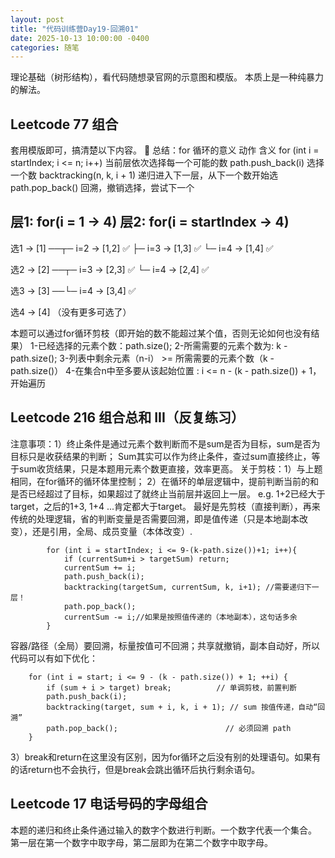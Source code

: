 ```yaml
---
layout: post
title: "代码训练营Day19-回溯01"
date: 2025-10-13 10:00:00 -0400
categories: 随笔
---
```


理论基础（树形结构），看代码随想录官网的示意图和模版。
本质上是一种纯暴力的解法。

## Leetcode 77 组合
套用模版即可，搞清楚以下内容。
🔁 总结：for 循环的意义
动作	含义
for (int i = startIndex; i <= n; i++)	当前层依次选择每一个可能的数
path.push_back(i)	选择一个数
backtracking(n, k, i + 1)	递归进入下一层，从下一个数开始选
path.pop_back()	回溯，撤销选择，尝试下一个

层1: for(i = 1 → 4)      层2: for(i = startIndex → 4)
-----------------------------------------------------
选1 → [1] ──┬─ i=2 → [1,2] ✅
             ├─ i=3 → [1,3] ✅
             └─ i=4 → [1,4] ✅

选2 → [2] ──┬─ i=3 → [2,3] ✅
             └─ i=4 → [2,4] ✅

选3 → [3] ──└─ i=4 → [3,4] ✅

选4 → [4] （没有更多可选了）

本题可以通过for循环剪枝（即开始的数不能超过某个值，否则无论如何也没有结果）
1-已经选择的元素个数：path.size();
2-所需需要的元素个数为: k - path.size();
3-列表中剩余元素（n-i） >= 所需需要的元素个数（k - path.size()）
4-在集合n中至多要从该起始位置 : i <= n - (k - path.size()) + 1，开始遍历

## Leetcode 216 组合总和 III（反复练习）
注意事项：1）终止条件是通过元素个数判断而不是sum是否为目标，sum是否为目标只是收获结果的判断；
Sum其实可以作为终止条件，查过sum直接终止，等于sum收货结果，只是本题用元素个数更直接，效率更高。
关于剪枝：1）与上题相同，在for循环的循环体里控制；
2）在循环的单层逻辑中，提前判断当前的和是否已经超过了目标，如果超过了就终止当前层并返回上一层。
e.g. 1+2已经大于target，之后的1+3, 1+4 ...肯定都大于target。
最好是先剪枝（直接判断），再来传统的处理逻辑，省的判断变量是否需要回溯，即是值传递（只是本地副本改变），还是引用，全局、成员变量（本体改变）.
```
        for (int i = startIndex; i <= 9-(k-path.size())+1; i++){
            if (currentSum+i > targetSum) return;
            currentSum += i;
            path.push_back(i);
            backtracking(targetSum, currentSum, k, i+1); //需要递归下一层！
            path.pop_back();
            currentSum -= i;//如果是按照值传递的（本地副本），这句话多余 
        }
```
容器/路径（全局）要回溯，标量按值可不回溯；共享就撤销，副本自动好，所以代码可以有如下优化：
```
    for (int i = start; i <= 9 - (k - path.size()) + 1; ++i) {
        if (sum + i > target) break;          // 单调剪枝，前置判断
        path.push_back(i);
        backtracking(target, sum + i, k, i + 1); // sum 按值传递，自动“回溯”
        path.pop_back();                        // 必须回溯 path
    }
```

3）break和return在这里没有区别，因为for循环之后没有别的处理语句。如果有的话return也不会执行，但是break会跳出循环后执行剩余语句。

## Leetcode 17 电话号码的字母组合
本题的递归和终止条件通过输入的数字个数进行判断。一个数字代表一个集合。
第一层在第一个数字中取字母，第二层即为在第二个数字中取字母。






